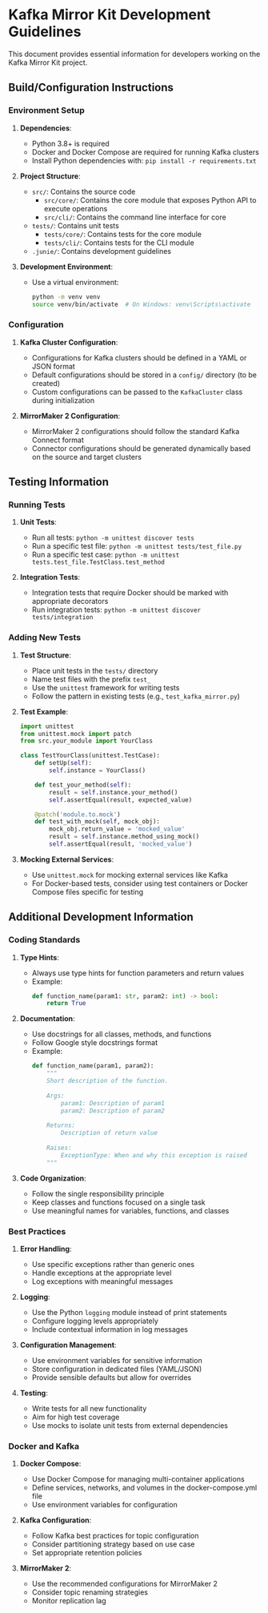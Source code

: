 # Kafka Mirror Kit Development Guidelines

This document provides essential information for developers working on the Kafka Mirror Kit project.

## Build/Configuration Instructions

### Environment Setup

1. **Dependencies**:
    - Python 3.8+ is required
    - Docker and Docker Compose are required for running Kafka clusters
    - Install Python dependencies with: `pip install -r requirements.txt`

2. **Project Structure**:
    - `src/`: Contains the source code
        - `src/core/`: Contains the core module that exposes Python API to execute operations
        - `src/cli/`: Contains the command line interface for core
    - `tests/`: Contains unit tests
        - `tests/core/`: Contains tests for the core module
        - `tests/cli/`: Contains tests for the CLI module
    - `.junie/`: Contains development guidelines

3. **Development Environment**:
    - Use a virtual environment:
      ```bash
      python -m venv venv
      source venv/bin/activate  # On Windows: venv\Scripts\activate
      ```

### Configuration

1. **Kafka Cluster Configuration**:
    - Configurations for Kafka clusters should be defined in a YAML or JSON format
    - Default configurations should be stored in a `config/` directory (to be created)
    - Custom configurations can be passed to the `KafkaCluster` class during initialization

2. **MirrorMaker 2 Configuration**:
    - MirrorMaker 2 configurations should follow the standard Kafka Connect format
    - Connector configurations should be generated dynamically based on the source and target clusters

## Testing Information

### Running Tests

1. **Unit Tests**:
    - Run all tests: `python -m unittest discover tests`
    - Run a specific test file: `python -m unittest tests/test_file.py`
    - Run a specific test case: `python -m unittest tests.test_file.TestClass.test_method`

2. **Integration Tests**:
    - Integration tests that require Docker should be marked with appropriate decorators
    - Run integration tests: `python -m unittest discover tests/integration`

### Adding New Tests

1. **Test Structure**:
    - Place unit tests in the `tests/` directory
    - Name test files with the prefix `test_`
    - Use the `unittest` framework for writing tests
    - Follow the pattern in existing tests (e.g., `test_kafka_mirror.py`)

2. **Test Example**:
   ```python
   import unittest
   from unittest.mock import patch
   from src.your_module import YourClass

   class TestYourClass(unittest.TestCase):
       def setUp(self):
           self.instance = YourClass()

       def test_your_method(self):
           result = self.instance.your_method()
           self.assertEqual(result, expected_value)

       @patch('module.to.mock')
       def test_with_mock(self, mock_obj):
           mock_obj.return_value = 'mocked_value'
           result = self.instance.method_using_mock()
           self.assertEqual(result, 'mocked_value')
   ```

3. **Mocking External Services**:
    - Use `unittest.mock` for mocking external services like Kafka
    - For Docker-based tests, consider using test containers or Docker Compose files specific for testing

## Additional Development Information

### Coding Standards

1. **Type Hints**:
    - Always use type hints for function parameters and return values
    - Example:
      ```python
      def function_name(param1: str, param2: int) -> bool:
          return True
      ```

2. **Documentation**:
    - Use docstrings for all classes, methods, and functions
    - Follow Google style docstrings format
    - Example:
      ```python
      def function_name(param1, param2):
          """
          Short description of the function.
 
          Args:
              param1: Description of param1
              param2: Description of param2
 
          Returns:
              Description of return value
 
          Raises:
              ExceptionType: When and why this exception is raised
          """
      ```

3. **Code Organization**:
    - Follow the single responsibility principle
    - Keep classes and functions focused on a single task
    - Use meaningful names for variables, functions, and classes

### Best Practices

1. **Error Handling**:
    - Use specific exceptions rather than generic ones
    - Handle exceptions at the appropriate level
    - Log exceptions with meaningful messages

2. **Logging**:
    - Use the Python `logging` module instead of print statements
    - Configure logging levels appropriately
    - Include contextual information in log messages

3. **Configuration Management**:
    - Use environment variables for sensitive information
    - Store configuration in dedicated files (YAML/JSON)
    - Provide sensible defaults but allow for overrides

4. **Testing**:
    - Write tests for all new functionality
    - Aim for high test coverage
    - Use mocks to isolate unit tests from external dependencies

### Docker and Kafka

1. **Docker Compose**:
    - Use Docker Compose for managing multi-container applications
    - Define services, networks, and volumes in the docker-compose.yml file
    - Use environment variables for configuration

2. **Kafka Configuration**:
    - Follow Kafka best practices for topic configuration
    - Consider partitioning strategy based on use case
    - Set appropriate retention policies

3. **MirrorMaker 2**:
    - Use the recommended configurations for MirrorMaker 2
    - Consider topic renaming strategies
    - Monitor replication lag
